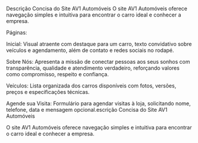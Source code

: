 Descrição Concisa do Site AV1 Automóveis
O site AV1 Automóveis oferece navegação simples e intuitiva para encontrar o carro ideal e conhecer a empresa.

Páginas:

Inicial: Visual atraente com destaque para um carro, texto convidativo sobre veículos e agendamento, além de contato e redes sociais no rodapé.

Sobre Nós: Apresenta a missão de conectar pessoas aos seus sonhos com transparência, qualidade e atendimento verdadeiro, reforçando valores como compromisso, respeito e confiança.

Veículos: Lista organizada dos carros disponíveis com fotos, versões, preços e especificações técnicas.

Agende sua Visita: Formulário para agendar visitas à loja, solicitando nome, telefone, data e mensagem opcional.escrição Concisa do Site AV1 Automóveis

O site AV1 Automóveis oferece navegação simples e intuitiva para encontrar o carro ideal e conhecer a empresa.
